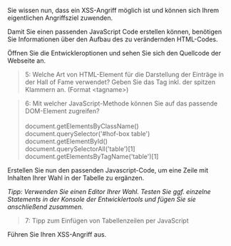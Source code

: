 Sie wissen nun, dass ein XSS-Angriff möglich ist und können sich Ihrem eigentlichen Angriffsziel zuwenden.

Damit Sie einen passenden JavaScript Code erstellen können, benötigen Sie Informationen über den Aufbau des
zu verändernden HTML-Codes.

Öffnen Sie die Entwickleroptionen und sehen Sie sich den Quellcode der Webseite an.

>5: Welche Art von HTML-Element für die Darstellung der Einträge in der Hall of Fame verwendet? 
> Geben Sie das Tag inkl. der spitzen Klammern an. (Format &lt;tagname&gt;)

>6: Mit welcher JavaScript-Methode können Sie auf das passende DOM-Element zugreifen?<br><br>
> document.getElementsByClassName()<br>
> document.querySelector('#hof-box table')<br>
> document.getElementById()<br>
> document.querySelectorAll('table')[1]<br>
> document.getElementsByTagName('table')[1]<br>

Erstellen Sie nun den passenden Javascript-Code, um eine Zeile mit Inhalten Ihrer Wahl in der Tabelle zu ergänzen.

*Tipp: Verwenden Sie einen Editor Ihrer Wahl. 
Testen Sie ggf. einzelne Statements in der Konsole der Entwicklertools und fügen Sie sie anschließend zusammen.*

>7: Tipp zum Einfügen von Tabellenzeilen per JavaScript

Führen Sie Ihren XSS-Angriff aus.